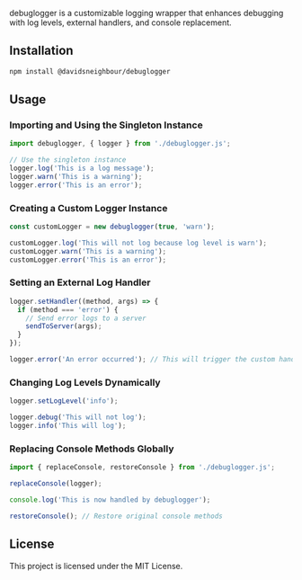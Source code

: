 debuglogger is a customizable logging wrapper that enhances debugging with log levels, external handlers, and console replacement.

## Installation

```bash
npm install @davidsneighbour/debuglogger
```

## Usage

### Importing and Using the Singleton Instance

```javascript
import debuglogger, { logger } from './debuglogger.js';

// Use the singleton instance
logger.log('This is a log message');
logger.warn('This is a warning');
logger.error('This is an error');
```

### Creating a Custom Logger Instance

```javascript
const customLogger = new debuglogger(true, 'warn');

customLogger.log('This will not log because log level is warn');
customLogger.warn('This is a warning');
customLogger.error('This is an error');
```

### Setting an External Log Handler

```javascript
logger.setHandler((method, args) => {
  if (method === 'error') {
    // Send error logs to a server
    sendToServer(args);
  }
});

logger.error('An error occurred'); // This will trigger the custom handler
```

### Changing Log Levels Dynamically

```javascript
logger.setLogLevel('info');

logger.debug('This will not log');
logger.info('This will log');
```

### Replacing Console Methods Globally

```javascript
import { replaceConsole, restoreConsole } from './debuglogger.js';

replaceConsole(logger);

console.log('This is now handled by debuglogger');

restoreConsole(); // Restore original console methods
```

## License

This project is licensed under the MIT License.
